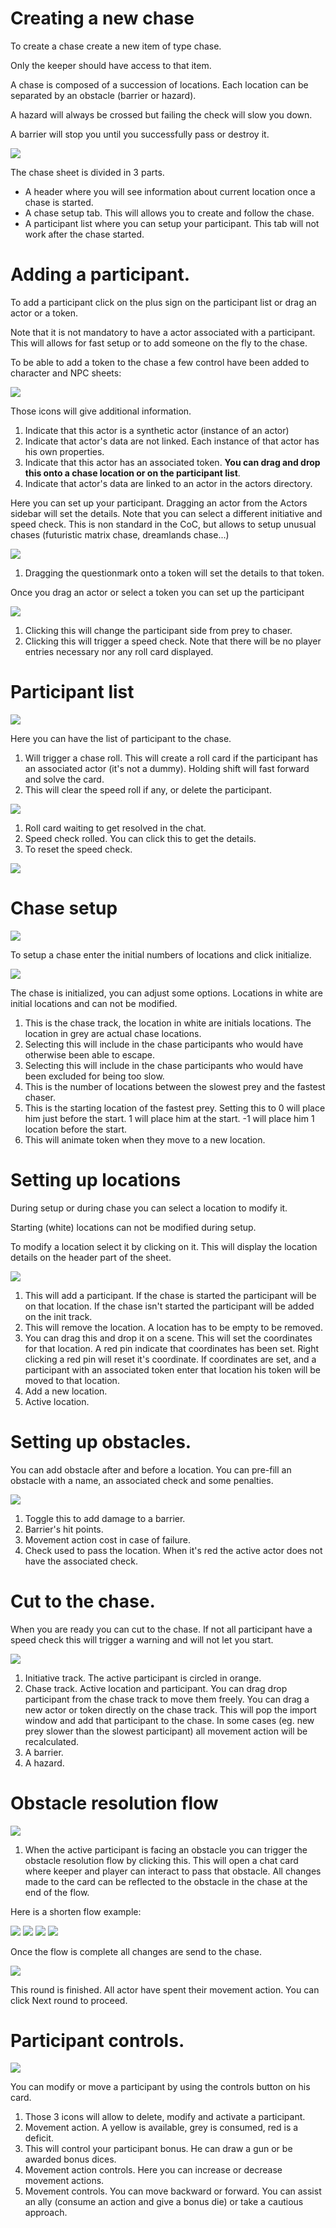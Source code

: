 # Creating a new chase

To create a chase create a new item of type chase.

Only the keeper should have access to that item.

A chase is composed of a succession of locations. Each location can be separated by an obstacle (barrier or hazard).

A hazard will always be crossed but failing the check will slow you down.

A barrier will stop you until you successfully pass or destroy it.

![](../../assets/manual/chases/new_chase.webp)

The chase sheet is divided in 3 parts.

- A header where you will see information about current location once a chase is started.
- A chase setup tab. This will allows you to create and follow the chase.
- A participant list where you can setup your participant. This tab will not work after the chase started.

# Adding a participant.

To add a participant click on the plus sign on the participant list or drag an actor or a token.

Note that it is not mandatory to have a actor associated with a participant. This will allows for fast setup or to add someone on the fly to the chase.

To be able to add a token to the chase a few control have been added to character and NPC sheets:

![](../../assets/manual/chases/new_controls.webp)

Those icons will give additional information.

1. Indicate that this actor is a synthetic actor (instance of an actor)
2. Indicate that actor's data are not linked. Each instance of that actor has his own properties.
3. Indicate that this actor has an associated token. **You can drag and drop this onto a chase location or on the participant list**.
4. Indicate that actor's data are linked to an actor in the actors directory.

Here you can set up your participant. Dragging an actor from the Actors sidebar will set the details. Note that you can select a different initiative and speed check. This is non standard in the CoC, but allows to setup unusual chases (futuristic matrix chase, dreamlands chase...)

![](../../assets/manual/chases/new_participant_drag.webp)

1. Dragging the questionmark onto a token will set the details to that token.

Once you drag an actor or select a token you can set up the participant

![](../../assets/manual/chases/new_participant_setup.webp)

1. Clicking this will change the participant side from prey to chaser.
2. Clicking this will trigger a speed check. Note that there will be no player entries necessary nor any roll card displayed.

# Participant list

![](../../assets/manual/chases/participant_list.webp)

Here you can have the list of participant to the chase.

1. Will trigger a chase roll. This will create a roll card if the participant has an associated actor (it's not a dummy). Holding shift will fast forward and solve the card.
2. This will clear the speed roll if any, or delete the participant.

![](../../assets/manual/chases/participant_list_2.webp)

1. Roll card waiting to get resolved in the chat.
2. Speed check rolled. You can click this to get the details.
3. To reset the speed check.

![](../../assets/manual/chases/roll_card.webp)

# Chase setup

![](../../assets/manual/chases/chase_init.webp)

To setup a chase enter the initial numbers of locations and click initialize.

![](../../assets/manual/chases/chase_initialized.webp)

The chase is initialized, you can adjust some options. Locations in white are initial locations and can not be modified.

1. This is the chase track, the location in white are initials locations. The location in grey are actual chase locations.
2. Selecting this will include in the chase participants who would have otherwise been able to escape.
3. Selecting this will include in the chase participants who would have been excluded for being too slow.
4. This is the number of locations between the slowest prey and the fastest chaser.
5. This is the starting location of the fastest prey. Setting this to 0 will place him just before the start. 1 will place him at the start. -1 will place him 1 location before the start.
6. This will animate token when they move to a new location.

# Setting up locations

During setup or during chase you can select a location to modify it.

Starting (white) locations can not be modified during setup.

To modify a location select it by clicking on it. This will display the location details on the header part of the sheet.

![](../../assets/manual/chases/setting_locations_1.webp)

1. This will add a participant. If the chase is started the participant will be on that location. If the chase isn't started the participant will be added on the init track.
2. This will remove the location. A location has to be empty to be removed.
3. You can drag this and drop it on a scene. This will set the coordinates for that location. A red pin indicate that coordinates has been set. Right clicking a red pin will reset it's coordinate. If coordinates are set, and a participant with an associated token enter that location his token will be moved to that location.
4. Add a new location.
5. Active location.

# Setting up obstacles.

You can add obstacle after and before a location. You can pre-fill an obstacle with a name, an associated check and some penalties.

![](../../assets/manual/chases/setting_locations_2.webp)

1. Toggle this to add damage to a barrier.
2. Barrier's hit points.
3. Movement action cost in case of failure.
4. Check used to pass the location. When it's red the active actor does not have the associated check.

# Cut to the chase.

When you are ready you can cut to the chase. If not all participant have a speed check this will trigger a warning and will not let you start.

![](../../assets/manual/chases/cut_to_the_chase_1.webp)

1. Initiative track. The active participant is circled in orange.
2. Chase track. Active location and participant. You can drag drop participant from the chase track to move them freely. You can drag a new actor or token directly on the chase track. This will pop the import window and add that participant to the chase. In some cases (eg. new prey slower than the slowest participant) all movement action will be recalculated.
3. A barrier.
4. A hazard.

# Obstacle resolution flow

![](../../assets/manual/chases/cut_to_the_chase_2.webp)

1. When the active participant is facing an obstacle you can trigger the obstacle resolution flow by clicking this. This will open a chat card where keeper and player can interact to pass that obstacle. All changes made to the card can be reflected to the obstacle in the chase at the end of the flow.

Here is a shorten flow example:

![](../../assets/manual/chases/obstalce_flow_1.webp)
![](../../assets/manual/chases/obstalce_flow_2.webp)
![](../../assets/manual/chases/obstalce_flow_3.webp)
![](../../assets/manual/chases/obstalce_flow_4.webp)

Once the flow is complete all changes are send to the chase.

![](../../assets/manual/chases/cut_to_the_chase_3.webp)

This round is finished. All actor have spent their movement action. You can click Next round to proceed.

# Participant controls.

![](../../assets/manual/chases/participant_controls.webp)

You can modify or move a participant by using the controls button on his card.

1. Those 3 icons will allow to delete, modify and activate a participant.
2. Movement action. A yellow is available, grey is consumed, red is a deficit.
3. This will control your participant bonus. He can draw a gun or be awarded bonus dices.
4. Movement action controls. Here you can increase or decrease movement actions.
5. Movement controls. You can move backward or forward. You can assist an ally (consume an action and give a bonus die) or take a cautious approach.
